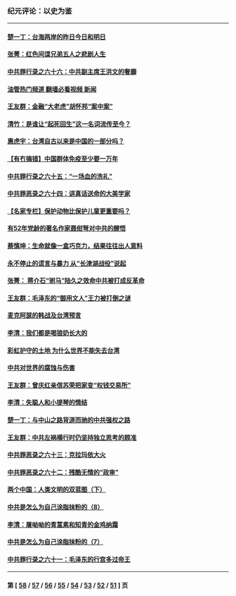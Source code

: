 ### 纪元评论：以史为鉴
---
#### [楚一丁：台海两岸的昨日今日和明日](../../pages/nsc1028/n13531468.md?01300330) 
#### [张菁：红色间谍兄弟五人之悲剧人生](../../pages/nsc1028/n13534128.md?01300330) 
#### [中共罪行录之六十六：中共副主席王洪文的奢靡](../../pages/nsc1028/n13527941.md?01300330) 
#### [油管热门频道 翻墙必看视频 新闻](ok?01300330)
#### [王友群：金融“大老虎”胡怀邦“案中案”](../../pages/nsc1028/n13523077.md?01300330) 
#### [清竹：是谁让“起死回生”这一名词流传至今？](../../pages/nsc1028/n13523254.md?01300330) 
#### [惠虎宇：台湾自古以来是中国的一部分吗？](../../pages/nsc1028/n13523034.md?01300330) 
#### [【有冇搞错】中国群体免疫至少要一万年](../../pages/nsc1028/n13516675.md?01300330) 
#### [中共罪行录之六十五：“一场血的洗礼”](../../pages/nsc1028/n13517785.md?01300330) 
#### [中共罪恶录之六十四：讲真话送命的大美学家](../../pages/nsc1028/n13512932.md?01300330) 
#### [【名家专栏】保护动物比保护儿童更重要吗？](../../pages/nsc1028/n13506846.md?01300330) 
#### [有52年党龄的著名作家聂绀弩对中共的醒悟](../../pages/nsc1028/n13508154.md?01300330) 
#### [蔡慎坤：生命就像一盒巧克力，结果往往出人意料](../../pages/nsc1028/n13497991.md?01300330) 
#### [永不停止的谎言与暴力 从“长津湖战役”说起](../../pages/nsc1028/n13494094.md?01300330) 
#### [张菁： 蒋介石“驸马”陆久之效命中共被打成反革命](../../pages/nsc1028/n13495439.md?01300330) 
#### [王友群：毛泽东的“御用文人”王力被打倒之谜](../../pages/nsc1028/n13493098.md?01300330) 
#### [麦克阿瑟的韩战及台湾预言](../../pages/nsc1028/n13479197.md?01300330) 
#### [李清：我们都是喝狼奶长大的](../../pages/nsc1028/n13471478.md?01300330) 
#### [彩虹护守的土地 为什么世界不能失去台湾](../../pages/nsc1028/n13476849.md?01300330) 
#### [中共对世界的腐蚀与伤害](../../pages/nsc1028/n13463833.md?01300330) 
#### [王友群：曾庆红亲信苏荣把家变“权钱交易所”](../../pages/nsc1028/n13463003.md?01300330) 
#### [李清：失聪人和小提琴的情结](../../pages/nsc1028/n13459280.md?01300330) 
#### [楚一丁：与中山之路背道而驰的中共强权之路](../../pages/nsc1028/n13437270.md?01300330) 
#### [王友群：中共左祸横行时仍坚持独立思考的顾准](../../pages/nsc1028/n13444722.md?01300330) 
#### [中共罪恶录之六十三：克拉玛依大火](../../pages/nsc1028/n13443384.md?01300330) 
#### [中共罪恶录之六十二：残酷无情的“政审”](../../pages/nsc1028/n13435894.md?01300330) 
#### [两个中国：人类文明的双蓝图（下）](../../pages/nsc1028/n13423132.md?01300330) 
#### [中共是怎么为自己涂脂抹粉的（8）](../../pages/nsc1028/n13432247.md?01300330) 
#### [李清：屠呦呦的青蒿素和知青的金鸡纳霜](../../pages/nsc1028/n13426884.md?01300330) 
#### [中共是怎么为自己涂脂抹粉的（7）](../../pages/nsc1028/n13431085.md?01300330) 
#### [中共罪行录之六十一：毛泽东的行宫多过帝王](../../pages/nsc1028/n13430849.md?01300330) 

---
#### 第 [ [58](./58.md?01300330) / [57](./57.md?01300330) / [56](./56.md?01300330) / [55](./55.md?01300330) / [54](./54.md?01300330) / [53](./53.md?01300330) / [52](./52.md?01300330) / [51](./51.md?01300330) ] 页
